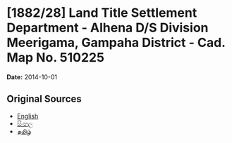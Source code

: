 # [1882/28] Land Title Settlement Department - Alhena D/S Division Meerigama, Gampaha District - Cad. Map No. 510225

**Date:** 2014-10-01

## Original Sources

- [English](https://documents.gov.lk/view/extra-gazettes/2014/10/1882-28_E.pdf)
- [සිංහල](https://documents.gov.lk/view/extra-gazettes/2014/10/1882-28_S.pdf)
- [தமிழ்](https://documents.gov.lk/view/extra-gazettes/2014/10/1882-28_T.pdf)
